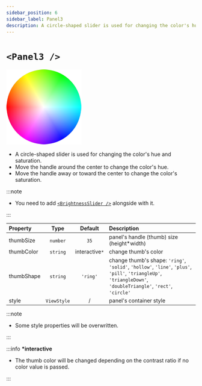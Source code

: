 ```yaml
---
sidebar_position: 6
sidebar_label: Panel3
description: A circle-shaped slider is used for changing the color's hue and saturation.
---
```


# `<Panel3 />`

![panel2](../../../images/panel3.png)

- A circle-shaped slider is used for changing the color's hue and saturation.
- Move the handle around the center to change the color's hue.
- Move the handle away or toward the center to change the color's saturation.

:::note

- You need to add [`<BrightnessSlider />`](#small_orange_diamondbrightnessslider-) alongside with it.

:::

| Property   |    Type     |    Default     | Description                                                                                                                                                     |
| :--------- | :---------: | :------------: | :-------------------------------------------------------------------------------------------------------------------------------------------------------------- |
| thumbSize  |  `number`   |      `35`      | panel's handle (thumb) size (height\*width)                                                                                                                     |
| thumbColor |  `string`   | interactive`*` | change thumb's color                                                                                                                                            |
| thumbShape |  `string`   |    `'ring'`    | change thumb's shape: `'ring'`, `'solid'`, `'hollow'`, `'line'`, `'plus'`, `'pill'`, `'triangleUp'`, `'triangleDown'`, `'doubleTriangle'`, `'rect'`, `'circle'` |
| style      | `ViewStyle` |       /        | panel's container style                                                                                                                                         |

:::note

- Some style properties will be overwritten.

:::

:::info **\*interactive**

- The thumb color will be changed depending on the contrast ratio if no color value is passed.

:::
